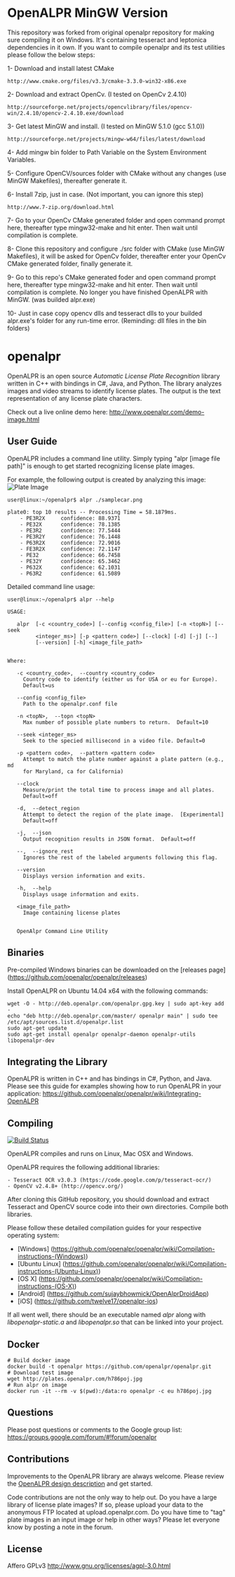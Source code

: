 OpenALPR MinGW  Version
========
This repository was forked from original openalpr repository for making sure compiling it on Windows. It's containing tesseract and leptonica dependencies in it own. If you want to compile openalpr and its test utilities please follow the below steps:

1- Download and install latest CMake

    http://www.cmake.org/files/v3.3/cmake-3.3.0-win32-x86.exe

2- Download and extract OpenCv. (I tested on OpenCv 2.4.10)

    http://sourceforge.net/projects/opencvlibrary/files/opencv-win/2.4.10/opencv-2.4.10.exe/download
    
3- Get latest MinGW and install. (I tested on MinGW 5.1.0 (gcc 5.1.0))

    http://sourceforge.net/projects/mingw-w64/files/latest/download
    
4- Add mingw bin folder to Path Variable on the System Environment Variables.

5- Configure OpenCV/sources folder with CMake without any changes (use MinGW Makefiles), thereafter generate it.

6- Install 7zip, just in case. (Not important, you can ignore this step)

    http://www.7-zip.org/download.html
    
7- Go to your OpenCv CMake generated folder and open command prompt here, thereafter type mingw32-make and hit enter. Then wait until compilation is complete.

8- Clone this repository and configure ./src folder with CMake (use MinGW Makefiles), it will be asked for OpenCv folder, thereafter enter your OpenCv CMake generated folder, finally generate it.

9- Go to this repo's CMake generated foder and open command prompt here, thereafter type mingw32-make and hit enter. Then wait until compilation is complete. No longer you have finished OpenALPR with MinGW. (was builded alpr.exe)

10- Just in case copy opencv dlls and tesseract dlls to your builded alpr.exe's folder for any run-time error. (Reminding: dll files in the bin folders)


openalpr
========

OpenALPR is an open source *Automatic License Plate Recognition* library written in C++ with bindings in C#, Java, and Python.  The library analyzes images and video streams to identify license plates.  The output is the text representation of any license plate characters.

Check out a live online demo here: http://www.openalpr.com/demo-image.html

User Guide
-----------


OpenALPR includes a command line utility.  Simply typing "alpr [image file path]" is enough to get started recognizing license plate images.

For example, the following output is created by analyzing this image:
![Plate Image](http://www.openalpr.com/images/demoscreenshots/plate3.png "Input image")



```
user@linux:~/openalpr$ alpr ./samplecar.png

plate0: top 10 results -- Processing Time = 58.1879ms.
    - PE3R2X     confidence: 88.9371
    - PE32X      confidence: 78.1385
    - PE3R2      confidence: 77.5444
    - PE3R2Y     confidence: 76.1448
    - P63R2X     confidence: 72.9016
    - FE3R2X     confidence: 72.1147
    - PE32       confidence: 66.7458
    - PE32Y      confidence: 65.3462
    - P632X      confidence: 62.1031
    - P63R2      confidence: 61.5089

```

Detailed command line usage:

```
user@linux:~/openalpr$ alpr --help

USAGE: 

   alpr  [-c <country_code>] [--config <config_file>] [-n <topN>] [--seek
         <integer_ms>] [-p <pattern code>] [--clock] [-d] [-j] [--]
         [--version] [-h] <image_file_path>


Where: 

   -c <country_code>,  --country <country_code>
     Country code to identify (either us for USA or eu for Europe). 
     Default=us

   --config <config_file>
     Path to the openalpr.conf file

   -n <topN>,  --topn <topN>
     Max number of possible plate numbers to return.  Default=10

   --seek <integer_ms>
     Seek to the specied millisecond in a video file. Default=0

   -p <pattern code>,  --pattern <pattern code>
     Attempt to match the plate number against a plate pattern (e.g., md
     for Maryland, ca for California)

   --clock
     Measure/print the total time to process image and all plates. 
     Default=off

   -d,  --detect_region
     Attempt to detect the region of the plate image.  [Experimental] 
     Default=off

   -j,  --json
     Output recognition results in JSON format.  Default=off

   --,  --ignore_rest
     Ignores the rest of the labeled arguments following this flag.

   --version
     Displays version information and exits.

   -h,  --help
     Displays usage information and exits.

   <image_file_path>
     Image containing license plates


   OpenAlpr Command Line Utility

```


Binaries
----------

Pre-compiled Windows binaries can be downloaded on the [releases page] (https://github.com/openalpr/openalpr/releases)

Install OpenALPR on Ubuntu 14.04 x64 with the following commands:

    wget -O - http://deb.openalpr.com/openalpr.gpg.key | sudo apt-key add -
    echo "deb http://deb.openalpr.com/master/ openalpr main" | sudo tee /etc/apt/sources.list.d/openalpr.list
    sudo apt-get update
    sudo apt-get install openalpr openalpr-daemon openalpr-utils libopenalpr-dev

Integrating the Library
-----------------------

OpenALPR is written in C++ and has bindings in C#, Python, and Java.  Please see this guide for examples showing how to run OpenALPR in your application: https://github.com/openalpr/openalpr/wiki/Integrating-OpenALPR

Compiling
-----------

[![Build Status](https://travis-ci.org/openalpr/openalpr.svg?branch=master)](https://travis-ci.org/openalpr/openalpr)

OpenALPR compiles and runs on Linux, Mac OSX and Windows.

OpenALPR requires the following additional libraries:

    - Tesseract OCR v3.0.3 (https://code.google.com/p/tesseract-ocr/)
    - OpenCV v2.4.8+ (http://opencv.org/)

After cloning this GitHub repository, you should download and extract Tesseract and OpenCV source code into their own directories.  Compile both libraries.

Please follow these detailed compilation guides for your respective operating system:

* [Windows] (https://github.com/openalpr/openalpr/wiki/Compilation-instructions-(Windows))
* [Ubuntu Linux] (https://github.com/openalpr/openalpr/wiki/Compilation-instructions-(Ubuntu-Linux))
* [OS X] (https://github.com/openalpr/openalpr/wiki/Compilation-instructions-(OS-X))
* [Android] (https://github.com/sujaybhowmick/OpenAlprDroidApp)
* [iOS] (https://github.com/twelve17/openalpr-ios)

If all went well, there should be an executable named *alpr* along with *libopenalpr-static.a* and *libopenalpr.so* that can be linked into your project.

Docker
------

``` shell
# Build docker image
docker build -t openalpr https://github.com/openalpr/openalpr.git
# Download test image
wget http://plates.openalpr.com/h786poj.jpg
# Run alpr on image
docker run -it --rm -v $(pwd):/data:ro openalpr -c eu h786poj.jpg
```

Questions
---------
Please post questions or comments to the Google group list: https://groups.google.com/forum/#!forum/openalpr


Contributions
-------------
Improvements to the OpenALPR library are always welcome.  Please review the [OpenALPR design description](https://github.com/openalpr/openalpr/wiki/OpenALPR-Design) and get started.

Code contributions are not the only way to help out.  Do you have a large library of license plate images?  If so, please upload your data to the anonymous FTP located at upload.openalpr.com.  Do you have time to "tag" plate images in an input image or help in other ways?  Please let everyone know by posting a note in the forum.


License
-------

Affero GPLv3
http://www.gnu.org/licenses/agpl-3.0.html